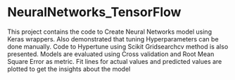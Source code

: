 # NeuralNetworks_TensorFlow
This project contains the code to Create Neural Networks model using Keras wrappers. Also demonstrated that tuning Hyperparameters can be done manually. Code to Hypertune using Scikit Gridsearchcv method is also presented. Models are evaluated using Cross validation and Root Mean Square Error as metric. Fit lines for actual values and predicted values are plotted to get the insights about the model
